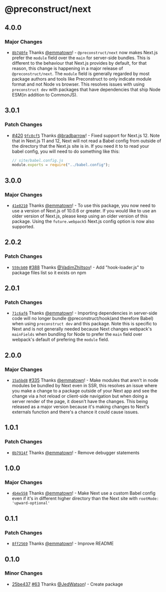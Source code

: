 # @preconstruct/next

## 4.0.0

### Major Changes

- [`8b740fe`](https://github.com/preconstruct/preconstruct/commit/8b740fe81e55a3ca0395b36b55a949544147c2cc) Thanks [@emmatown](https://github.com/emmatown)! - `@preconstruct/next` now makes Next.js prefer the `module` field over the `main` for server-side bundles. This is different to the behaviour that Next.js provides by default, for that reason, this change is happening in a major release of `@preconstruct/next`. The `module` field is generally regarded by most package authors and tools like Preconstruct to only indicate module format and not Node vs browser. This resolves issues with using `preconstruct dev` with packages that have dependencies that ship Node ESM(in addition to CommonJS).

## 3.0.1

### Patch Changes

- [#420](https://github.com/preconstruct/preconstruct/pull/420) [`9fc0cf5`](https://github.com/preconstruct/preconstruct/commit/9fc0cf5669a748be0628de70d006094e134096ec) Thanks [@bradbarrow](https://github.com/bradbarrow)! - Fixed support for Next.js 12. Note that in Next.js 11 and 12, Next will not read a Babel config from outside of the directory that the Next.js site is in. If you need it to to read your babel config, you will need to do something like this:

  ```js
  // site/babel.config.js
  module.exports = require("../babel.config");
  ```

## 3.0.0

### Major Changes

- [`41e0210`](https://github.com/preconstruct/preconstruct/commit/41e02101955c28341573c3649a68a85b3bd11522) Thanks [@emmatown](https://github.com/emmatown)! - To use this package, you now need to use a version of Next.js of 10.0.6 or greater. If you would like to use an older version of Next.js, please keep using an older version of this package. Using the `future.webpack5` Next.js config option is now also supported.

## 2.0.2

### Patch Changes

- [`559cb00`](https://github.com/preconstruct/preconstruct/commit/559cb00229d76387bc2fb7d6a9fdaf845d36e618) [#388](https://github.com/preconstruct/preconstruct/pull/388) Thanks [@VadimZhiltsov](https://github.com/VadimZhiltsov)! - Add "hook-loader.js" to package files list so it exists on npm

## 2.0.1

### Patch Changes

- [`71c6af6`](https://github.com/preconstruct/preconstruct/commit/71c6af6f583b502eb80f1b78ff04cc17bc613014) Thanks [@emmatown](https://github.com/emmatown)! - Importing dependencies in server-side code will no longer bundle @preconstruct/hook(and therefore Babel) when using `preconstruct dev` and this package. Note this is specific to Next and is not generally needed because Next changes webpack's `mainFields` when bundling for Node to prefer the `main` field over webpack's default of prefering the `module` field.

## 2.0.0

### Major Changes

- [`15a5bd8`](https://github.com/preconstruct/preconstruct/commit/15a5bd806a6928542df6cf140bdc9be378b33ea2) [#335](https://github.com/preconstruct/preconstruct/pull/335) Thanks [@emmatown](https://github.com/emmatown)! - Make modules that aren't in node modules be bundled by Next even in SSR, this resolves an issue where you make a change to a package outside of your Next app and see the change via a hot reload or client-side navigation but when doing a server render of the page, it doesn't have the changes. This being released as a major version because it's making changes to Next's externals function and there's a chance it could cause issues.

## 1.0.1

### Patch Changes

- [`0b7914f`](https://github.com/preconstruct/preconstruct/commit/0b7914f20c775b60c1fc68d34b8323ecb2edba52) Thanks [@emmatown](https://github.com/emmatown)! - Remove debugger statements

## 1.0.0

### Major Changes

- [`4b4e558`](https://github.com/preconstruct/preconstruct/commit/4b4e55859f5dc474f26a44716f9e258fe374837d) Thanks [@emmatown](https://github.com/emmatown)! - Make Next use a custom Babel config even if it's in different higher directory than the Next site with `rootMode: 'upward-optional'`

## 0.1.1

### Patch Changes

- [`8ff2569`](https://github.com/preconstruct/preconstruct/commit/8ff2569d9f6f82b432f7a1e20d4f545c238dfee4) Thanks [@emmatown](https://github.com/emmatown)! - Improve README

## 0.1.0

### Minor Changes

- [25be437](https://github.com/preconstruct/preconstruct/commit/25be437c7cadea9bcaeb9f601a5c7b1d2593df81) [#63](https://github.com/preconstruct/preconstruct/pull/63) Thanks [@JedWatson](https://github.com/JedWatson)! - Create package

